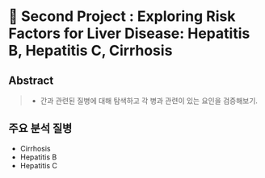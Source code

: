 # 🏥 Second Project : Exploring Risk Factors for Liver Disease: Hepatitis B, Hepatitis C, Cirrhosis


## Abstract

> - 간과 관련된 질병에 대해 탐색하고 각 병과 관련이 있는 요인을 검증해보기.


## 주요 분석 질병
- Cirrhosis
- Hepatitis B
- Hepatitis C
